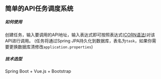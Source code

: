 简单的API任务调度系统
------------
##### 如何使用

创建任务，输入要调用的API地址，输入表达式即可按照表达式([CORN语法](https://www.baidu.com/s?wd=corn%E8%A1%A8%E8%BE%BE%E5%BC%8F&rsv_spt=1&rsv_iqid=0xcc7f668f00002243&issp=1&f=8&rsv_bp=1&rsv_idx=2&ie=utf-8&rqlang=cn&tn=baiduhome_pg&rsv_enter=1&oq=%2526lt%253BORN&rsv_t=cc93cyAGHuQwt0Td0k4lDhdRnm2%2BmFPcFlwDKYfic%2F2OEDcLeDO%2BxVKJDXuEIXibh%2BL6&inputT=3570&rsv_pq=e75fffd200001119&rsv_sug3=63&rsv_sug1=39&rsv_sug7=100&rsv_sug2=0&rsv_sug4=3570))对该API进行调用。
(任务将通过Spring JPA持久化到数据库，表名为```task```，如果你需要更换数据库清修改```application.properties```)


##### 技术选型

Spring Boot + Vue.js + Bootstrap


